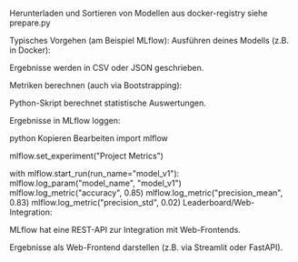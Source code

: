 Herunterladen und Sortieren von Modellen aus docker-registry
siehe prepare.py


Typisches Vorgehen (am Beispiel MLflow):
Ausführen deines Modells (z.B. in Docker):

Ergebnisse werden in CSV oder JSON geschrieben.

Metriken berechnen (auch via Bootstrapping):

Python-Skript berechnet statistische Auswertungen.

Ergebnisse in MLflow loggen:

python
Kopieren
Bearbeiten
import mlflow

mlflow.set_experiment("Project Metrics")

with mlflow.start_run(run_name="model_v1"):
    mlflow.log_param("model_name", "model_v1")
    mlflow.log_metric("accuracy", 0.85)
    mlflow.log_metric("precision_mean", 0.83)
    mlflow.log_metric("precision_std", 0.02)
Leaderboard/Web-Integration:

MLflow hat eine REST-API zur Integration mit Web-Frontends.

Ergebnisse als Web-Frontend darstellen (z.B. via Streamlit oder FastAPI).
